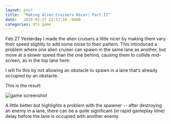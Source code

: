 ```yaml
---
layout: post
title:  "Making Alien Cruisers Nicer: Part II"
date:   2018-02-27 22:57:10 -0800
categories: dts game
---
```

Feb 27
Yesterday I made the alien cruisers a little nicer by making them vary their speed slightly to add some noise to their pattern.
This introduced a problem where one alien cruiser can spawn in the same lane as another, but move at a slower speed than the one behind, causing them to collide mid-screen, as in the top lane here:

I will fix this by not allowing an obstacle to spawn in a lane that’s already occupied by an obstacle.

This is the result:

![game screenshot](https://www.dropbox.com/s/7zvb32yzcbfqwh7/2018-02-27%2023.19.23.gif?raw=1)

A little better but highlights a problem with the spawner -- after destroying an enemy in a lane, there can be a quite significant (in rapid gameplay time) delay before the lane is occupied with another enemy.
